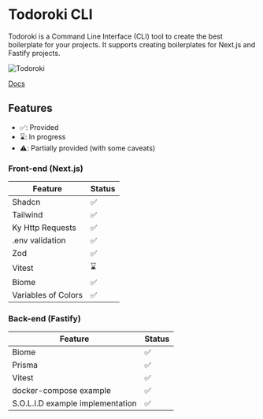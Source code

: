 # Todoroki CLI

Todoroki is a Command Line Interface (CLI) tool to create the best boilerplate for your projects. It supports creating boilerplates for Next.js and Fastify projects.

![Todoroki](https://i.pinimg.com/564x/ac/af/62/acaf62c8fe194bd6a70baec50753cb3c.jpg)

[Docs](https://todoroki-eight.vercel.app/)



## Features

- ✅: Provided
- ⌛️: In progress
- ⚠️: Partially provided (with some caveats)

### Front-end (Next.js)

| Feature             | Status                                               |
| ------------------- | ---------------------------------------------------- |
| Shadcn              | <span aria-label="Supported" role="img">✅</span>    |
| Tailwind            | <span aria-label="Supported" role="img">✅</span>    |
| Ky Http Requests    | <span aria-label="Supported" role="img">✅</span>    |
| .env validation     | <span aria-label="Supported" role="img">✅</span>    |
| Zod                 | <span aria-label="Supported" role="img">✅</span>    |
| Vitest              | <span aria-label="In Progress" role="img">⌛️</span> |
| Biome               | <span aria-label="Supported" role="img">✅</span>    |
| Variables of Colors | <span aria-label="Supported" role="img">✅</span>    |

### Back-end (Fastify)

| Feature                          | Status                                            |
| -------------------------------- | ------------------------------------------------- |
| Biome                            | <span aria-label="Supported" role="img">✅</span> |
| Prisma                           | <span aria-label="Supported" role="img">✅</span> |
| Vitest                           | <span aria-label="Supported" role="img">✅</span> |
| docker-compose example           | <span aria-label="Supported" role="img">✅</span> |
| S.O.L.I.D example implementation | <span aria-label="Supported" role="img">✅</span> |
